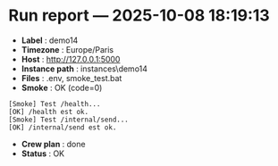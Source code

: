 # Run report — 2025-10-08 18:19:13
- **Label** : demo14
- **Timezone** : Europe/Paris
- **Host** : http://127.0.0.1:5000
- **Instance path** : instances\demo14
- **Files** : .env, smoke_test.bat
- **Smoke** : OK (code=0)
```
[Smoke] Test /health...
[OK] /health est ok.
[Smoke] Test /internal/send...
[OK] /internal/send est ok.
```
- **Crew plan** : done
- **Status** : OK